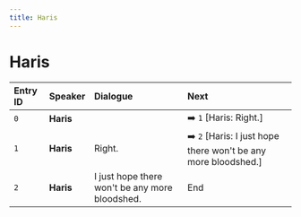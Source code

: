 ```yaml
---
title: Haris
---
```


# Haris


| Entry ID | Speaker | Dialogue | Next |
| :------- | :------ | :------- | :------------ |
| `0` | **Haris** |  | ➡️ `1` \[Haris: Right\.\] |
| `1` | **Haris** | Right\. | ➡️ `2` \[Haris: I just hope there won't be any more bloodshed\.\] |
| `2` | **Haris** | I just hope there won't be any more bloodshed\. | End |
